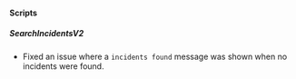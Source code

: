 #### Scripts
##### SearchIncidentsV2
- Fixed an issue where a `incidents found` message was shown when no incidents were found.